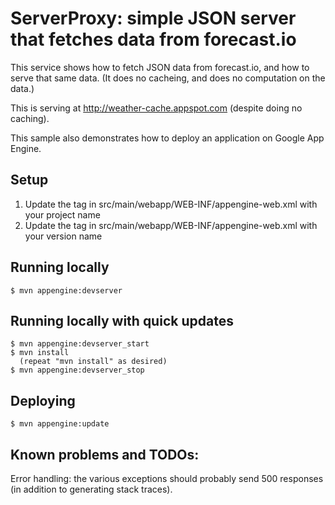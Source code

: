 # ServerProxy: simple JSON server that fetches data from forecast.io

This service shows how to fetch JSON data from forecast.io, and how to serve
that same data.  (It does no cacheing, and does no computation on the data.)

This is serving at http://weather-cache.appspot.com (despite doing no caching).

This sample also demonstrates how to deploy an application on Google App Engine.
## Setup
1. Update the <application> tag in src/main/webapp/WEB-INF/appengine-web.xml with your project name
1. Update the <version> tag in src/main/webapp/WEB-INF/appengine-web.xml with your version name

## Running locally
    $ mvn appengine:devserver

## Running locally with quick updates
    $ mvn appengine:devserver_start
    $ mvn install
      (repeat "mvn install" as desired)
    $ mvn appengine:devserver_stop

## Deploying
    $ mvn appengine:update

## Known problems and TODOs:
Error handling: the various exceptions should probably send 500 responses
(in addition to generating stack traces).
